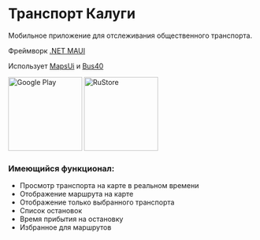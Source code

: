 # Транспорт Калуги

Мобильное приложение для отслеживания общественного транспорта.

Фреймворк [.NET MAUI](https://dotnet.microsoft.com/en-us/apps/maui)

Использует [MapsUi](https://github.com/Mapsui/Mapsui) и [Bus40](https://bus40.su)

[<img src="https://upload.wikimedia.org/wikipedia/commons/thumb/7/78/Google_Play_Store_badge_EN.svg/1920px-Google_Play_Store_badge_EN.svg.png" width="150px" alt="Google Play">](https://play.google.com/store/apps/details?id=com.danimatcorp.kalugabus)
[<img src="https://www.rustore.ru/help/icons/logo-color-dark.png" width="150px" alt="RuStore">](https://www.rustore.ru/catalog/app/com.danimatcorp.kalugabus)

### Имеющийся функционал:
- Просмотр транспорта на карте в реальном времени
- Отображение маршрута на карте
- Отображение только выбранного транспорта
- Список остановок
- Время прибытия на остановку
- Избранное для маршрутов
